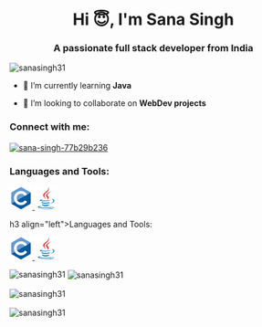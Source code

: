 <h1 align="center">Hi 😇, I'm Sana Singh</h1>
<h3 align="center">A passionate full stack developer from India</h3>

<p align="left"> <img src="https://komarev.com/ghpvc/?username=sanasingh31&label=Profile%20views&color=0e75b6&style=flat" alt="sanasingh31" /> </p>

- 🌱 I’m currently learning **Java**

- 👯 I’m looking to collaborate on **WebDev projects**

<h3 align="left">Connect with me:</h3>
<p align="left">
<a href="https://linkedin.com/in/sana-singh-77b29b236" target="blank"><img align="center" src="https://raw.githubusercontent.com/rahuldkjain/github-profile-readme-generator/master/src/images/icons/Social/linked-in-alt.svg" alt="sana-singh-77b29b236" height="30" width="40" /></a>
</p>


<h3 align="left">Languages and Tools:</h3>
<p align="left"> <a href="https://www.cprogramming.com/" target="_blank" rel="noreferrer"> <img src="https://raw.githubusercontent.com/devicons/devicon/master/icons/c/c-original.svg" alt="c" width="40" height="40"/> </a> <a href="https://www.java.com" target="_blank" rel="noreferrer"> <img src="https://raw.githubusercontent.com/devicons/devicon/master/icons/java/java-original.svg" alt="java" width="40" height="40"/> </a> </p>

h3 align="left">Languages and Tools:</h3>
<p align="left"> <a href="https://www.cprogramming.com/" target="_blank" rel="noreferrer"> <img src="https://raw.githubusercontent.com/devicons/devicon/master/icons/c/c-original.svg" alt="c" width="40" height="40"/> </a> <a href="https://www.java.com" target="_blank" rel="noreferrer"> <img src="https://raw.githubusercontent.com/devicons/devicon/master/icons/java/java-original.svg" alt="java" width="40" height="40"/> </a> </p>

<p><img align="left" src="https://github-readme-stats.vercel.app/api/top-langs?username=sanasingh31&show_icons=true&locale=en&layout=compact" alt="sanasingh31" /></p>

<p>&nbsp;<img align="center" src="https://github-readme-stats.vercel.app/api?username=sanasingh31&show_icons=true&locale=en" alt="sanasingh31" /></p>

<p><img align="center" src="https://github-readme-streak-stats.herokuapp.com/?user=sanasingh31&" alt="sanasingh31" /></p>


<p><img align="center" src="https://github-readme-streak-stats.herokuapp.com/?user=sanasingh31&" alt="sanasingh31" /></p>


<!---
SanaSingh31/SanaSingh31 is a ✨ special ✨ repository because its `README.md` (this file) appears on your GitHub profile.
You can click the Preview link to take a look at your changes.
--->
